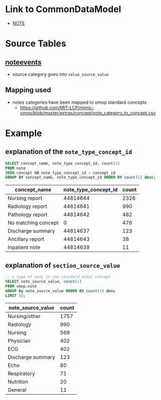 # Link to CommonDataModel
- [NOTE](https://github.com/OHDSI/CommonDataModel/wiki/NOTE)

# Source Tables

## [noteevents](https://mimic.physionet.org/mimictables/noteevents/)

- source category goes into `value_source_value`

## Mapping used

- notes categories have been mapped to omop standard concepts
    - https://github.com/MIT-LCP/mimic-omop/blob/master/extras/concept/note_category_to_concept.csv

# Example

## explanation of the `note_type_concept_id`

``` sql
SELECT concept_name, note_type_concept_id, count(1)
FROM note
JOIN concept ON note_type_concept_id = concept_id
GROUP BY concept_name, note_type_concept_id ORDER BY count(1) desc;
```
|    concept_name     | note_type_concept_id | count |
|---------------------|----------------------|-------|
| Nursing report      |             44814644 |  2326|
| Radiology report    |             44814641 |   990|
| Pathology report    |             44814642 |   482|
| No matching concept |                    0 |   476|
| Discharge summary   |             44814637 |   123|
| Ancillary report    |             44814643 |    38|
| Inpatient note      |             44814639 |    11|

##  explanation of `section_source_value`

``` sql
-- = type of note in non standard mimic concept
SELECT note_source_value, count(1)
FROM omop.note
GROUP by note_source_value ORDER BY count(1) desc
LIMIT 10;
```
| note_source_value | count |
|-------------------|-------|
| Nursing/other     |  1757|
| Radiology         |   990|
| Nursing           |   569|
| Physician         |   402|
| ECG               |   402|
| Discharge summary |   123|
| Echo              |    80|
| Respiratory       |    71|
| Nutrition         |    20|
| General           |    11|

